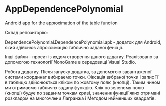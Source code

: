 # AppDependencePolynomial
 Android app for the approximation of the table function

Склад репозиторію: 

DependencePolynomial.DependencePolynomial.apk - додаток для Android, який здійснює апроксимацію таблично заданої функції. 

Інші файли - проект із кодом створення даного додатку. Реалізовано за допомогою технології MonoGame в середовищі Visual Studio.

Робота додатку. Після запуску додатка, за допомогою завантаженої системи координат вибираємо точки. 
Фіксація вибраної точки і запис її в таблицю здійснюється кліком по жовтому полю (кнопці). 
Таким чином ми отримаємо таблично задану функцію. 
Клік по зеленому полю (кнопці) будує по заданим точкам криві, 
значення функції яких отримані розкладом на многочлени Лагранжа і Методом найменших квадратів. 
